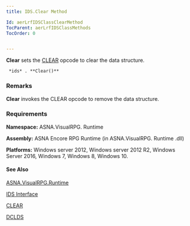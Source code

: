 ```yaml
---
title: IDS.Clear Method

Id: aerLrfIDSClassClearMethod
TocParent: aerLrfIDSClassMethods
TocOrder: 0


---
```


**Clear** sets the [CLEAR](CLEAR.html) opcode to clear the data structure. 

```
 *ids* . **Clear()** 
```

### Remarks
**Clear** invokes the CLEAR opcode to remove the data structure. 

### Requirements
**Namespace:** ASNA.VisualRPG. Runtime 

**Assembly:** ASNA Encore RPG Runtime (in ASNA.VisualRPG. Runtime .dll) 

**Platforms:** Windows server 2012, Windows server 2012 R2, Windows Server 2016, Windows 7, Windows 8, Windows 10. 

#### See Also
[ASNA.VisualRPG.Runtime](ecrLrfRuntimeNamespace.html)

[IDS Interface](ecrLrfIDSClass.html)

[CLEAR](CLEAR.html)

[DCLDS](DCLDS.html) 
